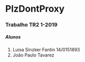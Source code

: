 # PlzDontProxy
### Trabalho TR2 1-2019
##### Alunos
<ol>
  <li>Luisa Sinzker Fantin    14/0151893</li>
  <li>João Paulo Tavarez</li>
</ol>
